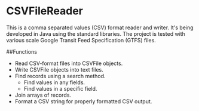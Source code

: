 # CSVFileReader
This is a comma separated values (CSV) format reader and writer. It's being developed in Java using the standard libraries. The project is tested with various scale Google Transit Feed Specification (GTFS) files.

##Functions
* Read CSV-format files into CSVFile objects.
* Write CSVFile objects into text files.
* Find records using a search method.
  - Find values in any fields.
  - Find values in a specific field.
* Join arrays of records.
* Format a CSV string for properly formatted CSV output.
